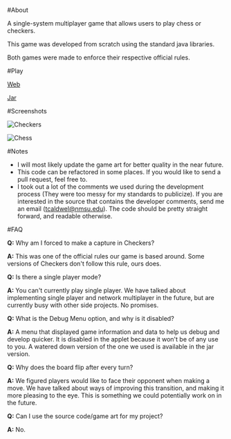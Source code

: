 ﻿#About

A single-system multiplayer game that allows users to play chess or checkers.

This game was developed from scratch using the standard java libraries.

Both games were made to enforce their respective official rules.

#Play

[Web](http://taycaldwell.org/CCApplet.html)

[Jar](https://dl.dropboxusercontent.com/s/vhwd8rp07ftnrpg/chess-checkers-game.jar?dl=1&token_hash=AAE4530I8JEuQoYMaTDrkMpiVhZ6770y_z78JTVlsktAMg)

#Screenshots

![Checkers](http://i.imgur.com/CZnyIUm.png)


![Chess](http://i.imgur.com/JsNvVEU.png)

#Notes

- I will most likely update the game art for better quality in the near future.
- This code can be refactored in some places. If you would like to send a pull request, feel free to.
- I took out a lot of the comments we used during the development process (They were too messy for my standards to publicize). If you are interested in the source that contains the developer comments, send me an email (tcaldwel@nmsu.edu). The code should be pretty straight forward, and readable otherwise.


#FAQ

**Q:** Why am I forced to make a capture in Checkers?

**A:** This was one of the official rules our game is based around. Some versions of Checkers don't follow this rule, ours does.


**Q:** Is there a single player mode?

**A:** You can't currently play single player. We have talked about implementing single player and network multiplayer in the future, but are currently busy with other side projects. No promises.


**Q:** What is the Debug Menu option, and why is it disabled?

**A:** A menu that displayed game information and data to help us debug and develop quicker. It is disabled in the applet because it won't be of any use to you. A watered down version of the one we used is available in the jar version.


**Q:** Why does the board flip after every turn?

**A:** We figured players would like to face their opponent when making a move. We have talked about ways of improving this transition, and making it more pleasing to the eye. This is something we could potentially work on in the future.


**Q:** Can I use the source code/game art for my project?

**A:** No.
